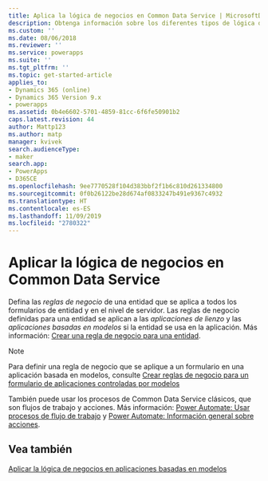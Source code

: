 ```yaml
---
title: Aplica la lógica de negocios en Common Data Service | MicrosoftDocs
description: Obtenga información sobre los diferentes tipos de lógica de negocios que puede usar en su aplicación
ms.custom: ''
ms.date: 08/06/2018
ms.reviewer: ''
ms.service: powerapps
ms.suite: ''
ms.tgt_pltfrm: ''
ms.topic: get-started-article
applies_to:
- Dynamics 365 (online)
- Dynamics 365 Version 9.x
- powerapps
ms.assetid: 0b4e6602-5701-4859-81cc-6f6fe50901b2
caps.latest.revision: 44
author: Mattp123
ms.author: matp
manager: kvivek
search.audienceType:
- maker
search.app:
- PowerApps
- D365CE
ms.openlocfilehash: 9ee7770528f104d383bbf2f1b6c810d261334800
ms.sourcegitcommit: 0f0b26122be28d674af0833247b491e9367c4932
ms.translationtype: HT
ms.contentlocale: es-ES
ms.lasthandoff: 11/09/2019
ms.locfileid: "2780322"
---
```

# <a name="apply-business-logic-in-common-data-service"></a>Aplicar la lógica de negocios en Common Data Service

Defina las *reglas de negocio* de una entidad que se aplica a todos los formularios de entidad y en el nivel de servidor. Las reglas de negocio definidas para una entidad se aplican a las *aplicaciones de lienzo* y las *aplicaciones basadas en modelos* si la entidad se usa en la aplicación. Más información: [Crear una regla de negocio para una entidad](data-platform-create-business-rule.md).

> [!NOTE]
> Para definir una regla de negocio que se aplique a un formulario en una aplicación basada en modelos, consulte [Crear reglas de negocio para un formulario de aplicaciones controladas por modelos](../model-driven-apps/create-business-rules-recommendations-apply-logic-form.md)

También puede usar los procesos de Common Data Service clásicos, que son flujos de trabajo y acciones. Más información: [Power Automate: Usar procesos de flujo de trabajo](/flow/workflow-processes) y [Power Automate: Información general sobre acciones](/flow/actions).

## <a name="see-also"></a>Vea también

[Aplicar la lógica de negocios en aplicaciones basadas en modelos](../model-driven-apps/guide-staff-through-common-tasks-processes.md)
